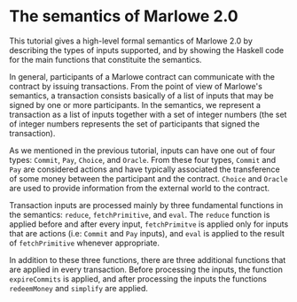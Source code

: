 # The semantics of Marlowe 2.0

This tutorial gives a high-level formal semantics of Marlowe 2.0 by describing the types of inputs supported, and by showing the Haskell code for the main functions that constituite the semantics.

In general, participants of a Marlowe contract can communicate with the contract by issuing transactions. From the point of view of Marlowe's semantics, a transaction consists basically of a list of inputs that may be signed by one or more participants. In the semantics, we represent a transaction as a list of inputs together with a set of integer numbers (the set of integer numbers represents the set of participants that signed the transaction).

As we mentioned in the previous tutorial, inputs can have one out of four types: `Commit`, `Pay`, `Choice`, and `Oracle`. From these four types, `Commit` and `Pay` are considered actions and have typically associated the transference of some money between the participant and the contract. `Choice` and `Oracle` are used to provide information from the external world to the contract.

Transaction inputs are processed mainly by three fundamental functions in the semantics: `reduce`, `fetchPrimitive`, and `eval`. The `reduce` function is applied before and after every input, `fetchPrimitve` is applied only for inputs that are actions (i.e: `Commit` and `Pay` inputs), and `eval` is applied to the result of `fetchPrimitive` whenever appropriate.

In addition to these three functions, there are three additional functions that are applied in every transaction. Before processing the inputs, the function `expireCommits` is applied, and after processing the inputs the functions `redeemMoney` and `simplify` are applied.


